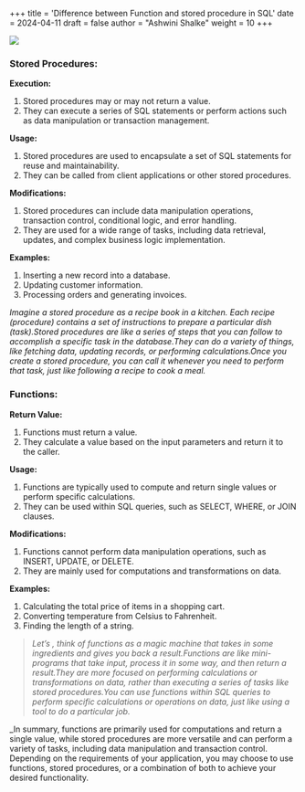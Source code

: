 +++
title = 'Difference between Function and stored procedure in SQL'
date = 2024-04-11
draft = false
author = "Ashwini Shalke"
weight = 10
+++



![](https://cdn-images-1.medium.com/max/1600/1*Np8CGDXLTnkKDrdqQwIzfw.png)

### Stored Procedures:

**Execution:**

1.  Stored procedures may or may not return a value.
2.  They can execute a series of SQL statements or perform actions such as data manipulation or transaction management.

**Usage:**

1.  Stored procedures are used to encapsulate a set of SQL statements for reuse and maintainability.
2.  They can be called from client applications or other stored procedures.

**Modifications:**

1.  Stored procedures can include data manipulation operations, transaction control, conditional logic, and error handling.
2.  They are used for a wide range of tasks, including data retrieval, updates, and complex business logic implementation.

**Examples:**

1.  Inserting a new record into a database.
2.  Updating customer information.
3.  Processing orders and generating invoices.

_Imagine a stored procedure as a recipe book in a kitchen. Each recipe (procedure) contains a set of instructions to prepare a particular dish (task).Stored procedures are like a series of steps that you can follow to accomplish a specific task in the database.They can do a variety of things, like fetching data, updating records, or performing calculations.Once you create a stored procedure, you can call it whenever you need to perform that task, just like following a recipe to cook a meal._

### Functions:

**Return Value:**

1.  Functions must return a value.
2.  They calculate a value based on the input parameters and return it to the caller.

**Usage:**

1.  Functions are typically used to compute and return single values or perform specific calculations.
2.  They can be used within SQL queries, such as SELECT, WHERE, or JOIN clauses.

**Modifications:**

1.  Functions cannot perform data manipulation operations, such as INSERT, UPDATE, or DELETE.
2.  They are mainly used for computations and transformations on data.

**Examples:**

1.  Calculating the total price of items in a shopping cart.
2.  Converting temperature from Celsius to Fahrenheit.
3.  Finding the length of a string.

> _Let’s , think of functions as a magic machine that takes in some ingredients and gives you back a result.Functions are like mini-programs that take input, process it in some way, and then return a result.They are more focused on performing calculations or transformations on data, rather than executing a series of tasks like stored procedures.You can use functions within SQL queries to perform specific calculations or operations on data, just like using a tool to do a particular job._

_In summary, functions are primarily used for computations and return a single value, while stored procedures are more versatile and can perform a variety of tasks, including data manipulation and transaction control. Depending on the requirements of your application, you may choose to use functions, stored procedures, or a combination of both to achieve your desired functionality.